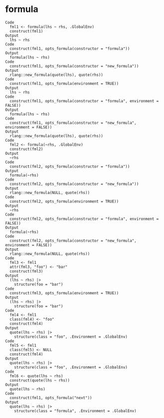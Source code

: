 # formula

    Code
      fml1 <- formula(lhs ~ rhs, .GlobalEnv)
      construct(fml1)
    Output
      lhs ~ rhs
    Code
      construct(fml1, opts_formula(constructor = "formula"))
    Output
      formula(lhs ~ rhs)
    Code
      construct(fml1, opts_formula(constructor = "new_formula"))
    Output
      rlang::new_formula(quote(lhs), quote(rhs))
    Code
      construct(fml1, opts_formula(environment = TRUE))
    Output
      lhs ~ rhs
    Code
      construct(fml1, opts_formula(constructor = "formula", environment = FALSE))
    Output
      formula(lhs ~ rhs)
    Code
      construct(fml1, opts_formula(constructor = "new_formula", environment = FALSE))
    Output
      rlang::new_formula(quote(lhs), quote(rhs))
    Code
      fml2 <- formula(~rhs, .GlobalEnv)
      construct(fml2)
    Output
      ~rhs
    Code
      construct(fml2, opts_formula(constructor = "formula"))
    Output
      formula(~rhs)
    Code
      construct(fml2, opts_formula(constructor = "new_formula"))
    Output
      rlang::new_formula(NULL, quote(rhs))
    Code
      construct(fml2, opts_formula(environment = TRUE))
    Output
      ~rhs
    Code
      construct(fml2, opts_formula(constructor = "formula", environment = FALSE))
    Output
      formula(~rhs)
    Code
      construct(fml2, opts_formula(constructor = "new_formula", environment = FALSE))
    Output
      rlang::new_formula(NULL, quote(rhs))
    Code
      fml3 <- fml1
      attr(fml3, "foo") <- "bar"
      construct(fml3)
    Output
      (lhs ~ rhs) |>
        structure(foo = "bar")
    Code
      construct(fml3, opts_formula(environment = TRUE))
    Output
      (lhs ~ rhs) |>
        structure(foo = "bar")
    Code
      fml4 <- fml1
      class(fml4) <- "foo"
      construct(fml4)
    Output
      quote(lhs ~ rhs) |>
        structure(class = "foo", .Environment = .GlobalEnv)
    Code
      fml5 <- fml1
      class(fml5) <- NULL
      construct(fml4)
    Output
      quote(lhs ~ rhs) |>
        structure(class = "foo", .Environment = .GlobalEnv)
    Code
      fml6 <- quote(lhs ~ rhs)
      construct(quote(lhs ~ rhs))
    Output
      quote(lhs ~ rhs)
    Code
      construct(fml1, opts_formula("next"))
    Output
      quote(lhs ~ rhs) |>
        structure(class = "formula", .Environment = .GlobalEnv)

